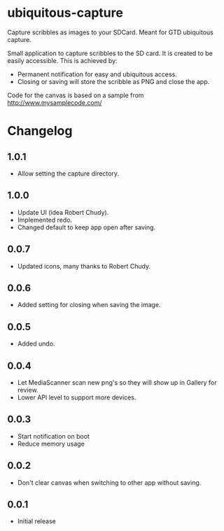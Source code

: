 ubiquitous-capture
==================

Capture scribbles as images to your SDCard. Meant for GTD ubiquitous capture.

Small application to capture scribbles to the SD card. It is created to be easily accessible. This is achieved by:

* Permanent notification for easy and ubiquitous access.
* Closing or saving will store the scribble as PNG and close the app.

Code for the canvas is based on a sample from http://www.mysamplecode.com/

Changelog
=========

1.0.1
-----

* Allow setting the capture directory.

1.0.0
-----

* Update UI (idea Robert Chudy).
* Implemented redo.
* Changed default to keep app open after saving.

0.0.7
-----

* Updated icons, many thanks to Robert Chudy.

0.0.6
-----

* Added setting for closing when saving the image.

0.0.5
-----

* Added undo.

0.0.4
-----

* Let MediaScanner scan new png's so they will show up in Gallery for review.
* Lower API level to support more devices.

0.0.3
-----

* Start notification on boot
* Reduce memory usage

0.0.2
-----

* Don't clear canvas when switching to other app without saving.

0.0.1
-----

* Initial release
